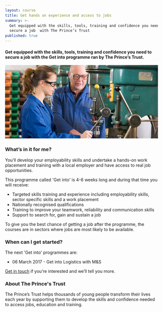 ```yaml
---
layout: course
title: Get hands on experience and access to jobs
summary: >-
  Get equipped with the skills, tools, training and confidence you need to
  secure a job  with The Prince’s Trust
published: true
---
```


#### Get equipped with the skills, tools, training and confidence you need to secure a job with the Get into programme ran by The Prince’s Trust.

![Young man shows younger woman how to operate drill](/img/engineering.jpg)

### What’s in it for me?

You’ll develop your employability skills and undertake a hands-on work placement and training with a local employer and have access to real job opportunities. 

This programme called 'Get into' is 4-6 weeks long and during that time you will receive:

* Targeted skills training and experience including employability skills, sector specific skills and a work placement 
* Nationally recognised qualifications
* Training to improve your teamwork, reliability and communication skills
* Support to search for, gain and sustain a job

To give you the best chance of getting a job after the programme, the courses are in sectors where jobs are most likely to be available.

### When can I get started?

The next 'Get into' programmes are:

- 06 March 2017 - Get into Logistics with M&S

[Get in touch](https://www.yesproject.org/contact/) if you’re interested and we’ll tell you more.


### About The Prince's Trust

The Prince’s Trust helps thousands of young people transform their lives each year by supporting them to develop the skills and confidence needed to access jobs, education and training.
